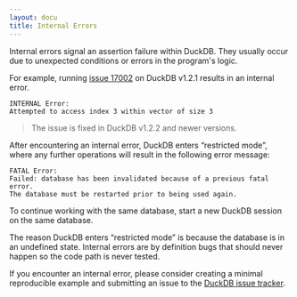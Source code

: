 ```yaml
---
layout: docu
title: Internal Errors
---
```


Internal errors signal an assertion failure within DuckDB. They usually occur due to unexpected conditions or errors in the program's logic.

For example, running [issue 17002](https://github.com/duckdb/duckdb/issues/17002) on DuckDB v1.2.1 results in an internal error.

```console
INTERNAL Error:
Attempted to access index 3 within vector of size 3
```

> The issue is fixed in DuckDB v1.2.2 and newer versions.

After encountering an internal error, DuckDB enters “restricted mode”, where any further operations will result in the following error message:

```console
FATAL Error:
Failed: database has been invalidated because of a previous fatal error.
The database must be restarted prior to being used again.
```

To continue working with the same database, start a new DuckDB session on the same database.

The reason DuckDB enters “restricted mode” is because the database is in an undefined state. Internal errors are by definition bugs that should never happen so the code path is never tested.

If you encounter an internal error, please consider creating a minimal reproducible example and submitting an issue to the [DuckDB issue tracker](https://github.com/duckdb/duckdb/issues/new/choose).
